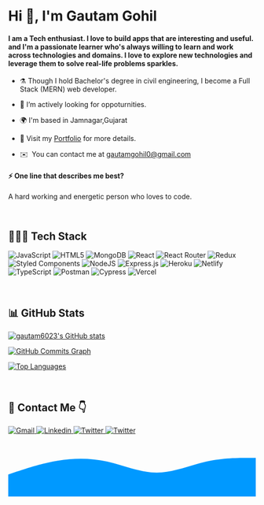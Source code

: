 <h1 align="left">Hi 👋, I'm Gautam Gohil</h1>

<h4>I am a Tech enthusiast. I love to build apps that are interesting and useful. and I'm a passionate learner who's always willing to learn and work across technologies and domains. I love to explore new technologies and leverage them to solve real-life problems sparkles.</h4>
 
- ⚗️ Though I hold Bachelor's degree in civil engineering, I become a Full Stack (MERN) web developer.

- 🌱 I’m actively looking for oppoturnities.

- 🌍 I'm based in Jamnagar,Gujarat

- 💼 Visit my [Portfolio](https://gautamgohil.com/) for more details.

- ✉️  You can contact me at [gautamgohil0@gmail.com](mailto:gautamgohil0@gmail.com)

#### ⚡ One line that describes me best? 
A hard working and energetic person who loves to code.

<br />


## 👨🏻‍💻 Tech Stack
![JavaScript](https://img.shields.io/badge/javascript-%23323330.svg?style=for-the-badge&logo=javascript&logoColor=%23F7DF1E) ![HTML5](https://img.shields.io/badge/html5-%23E34F26.svg?style=for-the-badge&logo=html5&logoColor=white) ![MongoDB](https://img.shields.io/badge/MongoDB-%234ea94b.svg?style=for-the-badge&logo=mongodb&logoColor=white) ![React](https://img.shields.io/badge/react-%2320232a.svg?style=for-the-badge&logo=react&logoColor=%2361DAFB) ![React Router](https://img.shields.io/badge/React_Router-CA4245?style=for-the-badge&logo=react-router&logoColor=white) ![Redux](https://img.shields.io/badge/redux-%23593d88.svg?style=for-the-badge&logo=redux&logoColor=white) ![Styled Components](https://img.shields.io/badge/styled--components-DB7093?style=for-the-badge&logo=styled-components&logoColor=white) ![NodeJS](https://img.shields.io/badge/node.js-6DA55F?style=for-the-badge&logo=node.js&logoColor=white) ![Express.js](https://img.shields.io/badge/express.js-%23404d59.svg?style=for-the-badge&logo=express&logoColor=%2361DAFB) ![Heroku](https://img.shields.io/badge/heroku-%23430098.svg?style=for-the-badge&logo=heroku&logoColor=white) ![Netlify](https://img.shields.io/badge/netlify-%23000000.svg?style=for-the-badge&logo=netlify&logoColor=#00C7B7) ![TypeScript](https://img.shields.io/badge/typescript-%23007ACC.svg?style=for-the-badge&logo=typescript&logoColor=white) ![Postman](https://img.shields.io/badge/Postman-FF6C37?style=for-the-badge&logo=postman&logoColor=white)
![Cypress](https://img.shields.io/badge/Cypress-23272c?style=for-the-badge&logo=Cypress&logoColor=white)
![Vercel](https://img.shields.io/badge/Vercel-000000?style=for-the-badge&logo=Vercel&logoColor=white)




<!-- ## 🌐 Socials
[![Instagram](https://img.shields.io/badge/Instagram-%23E4405F.svg?logo=Instagram&logoColor=white)](https://instagram.com/guatamgohil07) [![LinkedIn](https://img.shields.io/badge/LinkedIn-%230077B5.svg?logo=linkedin&logoColor=white)](https://linkedin.com/in/gautam-gohil-266728161) [![Medium](https://img.shields.io/badge/Medium-12100E?logo=medium&logoColor=white)](https://medium.com/@gautamgohil0) [![Stack Overflow](https://img.shields.io/badge/-Stackoverflow-FE7A16?logo=stack-overflow&logoColor=white)](https://stackoverflow.com/users/19184072) [![Twitter](https://img.shields.io/badge/Twitter-%231DA1F2.svg?logo=Twitter&logoColor=white)](https://twitter.com/Gautamgohil07) 
 -->

<br />

## 📊 GitHub Stats

<a href="http://www.github.com/gautam6023"><img src="https://github-readme-stats.vercel.app/api?username=gautam6023&show_icons=true&hide=&count_private=true&title_color=0891b2&text_color=ffffff&icon_color=0891b2&bg_color=000000&hide_border=true&show_icons=true" alt="gautam6023's GitHub stats" /></a>

<a href="http://www.github.com/gautam6023">
  <img src="https://github.com/gautam6023/github-readme-activity-graph&bg_color=0D1117&color=ffffff&line=1A237E&point=1E88E5&area=true&hide_border=true" alt="GitHub Commits Graph" /></a>

<a href="https://github.com/gautam6023" align="left"><img src="https://github-readme-stats.vercel.app/api/top-langs/?username=gautam6023&langs_count=10&title_color=0891b2&text_color=ffffff&icon_color=0891b2&bg_color=000000&hide_border=true&locale=en&custom_title=Top%20%Languages" alt="Top Languages" /></a>

<!-- [![](https://visitcount.itsvg.in/api?id=gautam6023&icon=0&color=0)](https://visitcount.itsvg.in) -->

<br />

## 📩 Contact Me 👇

<a href="mailto:gautamgohil0@gmail.com">
    <img src="https://img.shields.io/badge/Gmail-D14836?style=for-the-badge&logo=gmail&logoColor=white" alt="Gmail"/>
</a>
<a href="https://linkedin.com/in/gautam-gohil-266728161">
    <img src="https://img.shields.io/badge/LinkedIn-0077B5?style=for-the-badge&logo=linkedin&logoColor=white" alt="Linkedin"/>
</a>
<a href="https://twitter.com/Gautamgohil07">
    <img src="https://img.shields.io/badge/Twitter-1DA1F2?style=for-the-badge&logo=twitter&logoColor=white" alt="Twitter"/>
</a>
<a href="https://stackoverflow.com/users/19184072">
    <img src="https://img.shields.io/badge/-Stackoverflow-FE7A16?style=for-the-badge&logo=stack-overflow&logoColor=white" alt="Twitter"/>
</a>

<svg xmlns="http://www.w3.org/2000/svg" viewBox="0 0 1440 320"><path fill="#0099ff" fill-opacity="1" d="M0,192L48,176C96,160,192,128,288,112C384,96,480,96,576,117.3C672,139,768,181,864,181.3C960,181,1056,139,1152,117.3C1248,96,1344,96,1392,96L1440,96L1440,320L1392,320C1344,320,1248,320,1152,320C1056,320,960,320,864,320C768,320,672,320,576,320C480,320,384,320,288,320C192,320,96,320,48,320L0,320Z"></path></svg>
